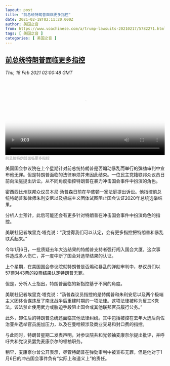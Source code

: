```yaml
---
layout: post
title: "前总统特朗普面临更多指控"
date: 2021-02-18T02:11:20.000Z
author: 美国之音
from: https://www.voachinese.com/a/trump-lawsuits-20210217/5782271.html
tags: [ 美国之音 ]
categories: [ 美国之音 ]
---
```

<!--1613614280000-->
[前总统特朗普面临更多指控](https://www.voachinese.com/a/trump-lawsuits-20210217/5782271.html)
------

<div>
<div><i>Thu, 18 Feb 2021 02:00:48 GMT</i></div><video poster="https://images.weserv.nl?url=gdb.voanews.com/92eb72c5-8cee-4bbd-ad6f-64fd31280592_tv_r1_s_w900.jpg" src="https://av.voanews.com/Videoroot/Pangeavideo/2021/02/9/92/92eb72c5-8cee-4bbd-ad6f-64fd31280592_240p.mp4" style="width:100%" controls></video><div><small style="color: #999;">前总统特朗普面临更多指控</small></div><p>美国国会参议院在上个星期针对前总统特朗普是否煽动暴乱而举行的弹劾审判中宣布他无罪。但是特朗普面临的法律麻烦并未因此结束。一位民主党籍联邦众议员日前向法庭提出诉讼，从不同角度指控特朗普在暴力冲击国会事件中扮演的角色。</p><p>密西西比州联邦众议员本尼·汤普森日前在华盛顿一家法庭提出诉讼。他指控前总统特朗普和律师朱利安尼以及极端主义团体试图阻止国会认证2020年总统选举结果。</p><p>分析人士预计，此后可能还会有更多针对特朗普在冲击国会事件中扮演角色的指控。</p><p>美联社记者埃里克·塔克说：“我觉得我们可以认定，会有更多指控把特朗普和暴乱联系起来。”</p><p>今年1月6日，一批质疑去年大选结果的特朗普支持者强行闯入国会大厦。这次事件造成多人伤亡，并一度中断了国会对选举结果的认证。</p><p>上个星期，在美国国会参议院就特朗普是否煽动暴乱的弹劾审判中，参议员们以57票对43票的投票结果认定特朗普无罪。</p><p>但是，分析人士指出，特朗普面临的新指控基于不同的角度。</p><p>美联社记者埃里克·塔克说：“汤普森议员指控的是特朗普和朱利安尼以及两个极端主义团体合谋违反了南北战争后重建时期的一项法律。这项法律被称为反三K党法。该法禁止使用武力或胁迫手段阻止国会或其他联邦官员履行公务。”</p><p>此外，卸任后的特朗普总统还面临其他法律纠纷。其中包括被控在去年大选后向佐治亚州选举官员施加压力，以及在曼哈顿涉及商业交易和封口费的指控。</p><p>与此同时，特朗普星期二发表声明，对参议院共和党领袖麦康奈尔提出批评，并呼吁共和党议员罢免麦康奈尔的领袖职务。</p><p>稍早，麦康奈尔曾公开表示，尽管特朗普在弹劾审判中被宣布无罪，但是他对于1月6日的冲击国会事件负有“实际上和道义上”的责任。 </p>
</div>
